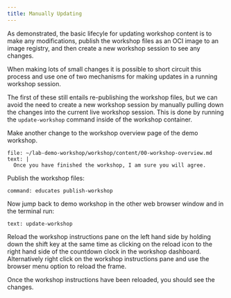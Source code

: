 ```yaml
---
title: Manually Updating
---
```


As demonstrated, the basic lifecyle for updating workshop content is to make any
modifications, publish the workshop files as an OCI image to an image registry,
and then create a new workshop session to see any changes.

When making lots of small changes it is possible to short circuit this process
and use one of two mechanisms for making updates in a running workshop session.

The first of these still entails re-publishing the workshop files, but we can
avoid the need to create a new workshop session by manually pulling down the
changes into the current live workshop session. This is done by running the
`update-workshop` command inside of the workshop container.

Make another change to the workshop overview page of the demo workshop.

```editor:append-lines-to-file
file: ~/lab-demo-workshop/workshop/content/00-workshop-overview.md
text: |
  Once you have finished the workshop, I am sure you will agree.
```

Publish the workshop files:

```terminal:execute
command: educates publish-workshop
```

Now jump back to demo workshop in the other web browser window and in the
terminal run:

```workshop:copy
text: update-workshop
```

Reload the workshop instructions pane on the left hand side by holding down the
shift key at the same time as clicking on the reload icon to the right hand side
of the countdown clock in the workshop dashboard. Alternatively right click on
the workshop instructions pane and use the browser menu option to reload the
frame.

Once the workshop instructions have been reloaded, you should see the changes.